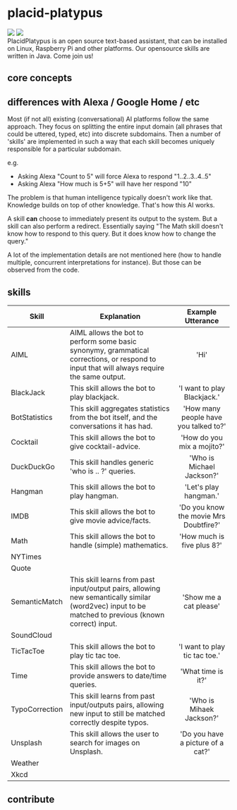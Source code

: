 # placid-platypus
![](https://img.shields.io/badge/build-passing-brightgreen.svg)  ![](https://img.shields.io/badge/deployed-true-brightgreen.svg)  
PlacidPlatypus is an open source text-based assistant, that can be installed on Linux, Raspberry Pi and other platforms. Our opensource skills are written in Java. Come join us!

## core concepts

## differences with Alexa / Google Home / etc

Most (if not all) existing (conversational) AI platforms follow the same approach.
They focus on splitting the entire input domain (all phrases that could be uttered, typed, etc) into discrete subdomains.
Then a number of 'skills' are implemented in such a way that each skill becomes uniquely responsible for a particular subdomain.

e.g. 
- Asking Alexa "Count to 5" will force Alexa to respond "1..2..3..4..5"
- Asking Alexa "How much is 5+5" will have her respond "10" 

The problem is that human intelligence typically doesn't work like that. Knowledge builds on top of other knowledge.
That's how this AI works.

A skill **can** choose to immediately present its output to the system. But a skill can also perform a redirect.
Essentially saying "The Math skill doesn't know how to respond to this query. But it does know how to change the query."

A lot of the implementation details are not mentioned here (how to handle multiple, concurrent interpretations for instance).
But those can be observed from the code.

## skills

| Skill         | Explanation   | Example Utterance  |
| ------------- | ------------- | :----------------: |
| AIML          | AIML allows the bot to perform some basic synonymy, grammatical corrections, or respond to input that will always require the same output. | 'Hi' |
| BlackJack      | This skill allows the bot to play blackjack.      |   'I want to play Blackjack.' |
| BotStatistics | This skill aggregates statistics from the bot itself, and the conversations it has had.      |    'How many people have you talked to?' |
| Cocktail | This skill allows the bot to give cocktail-advice. | 'How do you mix a mojito?' |
| DuckDuckGo | This skill handles generic 'who is .. ?' queries. | 'Who is Michael Jackson?' |
| Hangman | This skill allows the bot to play hangman. | 'Let's play hangman.' |
| IMDB | This skill allows the bot to give movie advice/facts. | 'Do you know the movie Mrs Doubtfire?' | 
| Math | This skill allows the bot to handle (simple) mathematics. | 'How much is five plus 8?' |
| NYTimes | | 
| Quote | |
| SemanticMatch | This skill learns from past input/output pairs, allowing new semantically similar (word2vec) input to be matched to previous (known correct) input. | 'Show me a cat please' |
| SoundCloud | |
| TicTacToe | This skill allows the bot to play tic tac toe.| 'I want to play tic tac toe.' |
| Time | This skill allows the bot to provide answers to date/time queries. | 'What time is it?' |
| TypoCorrection | This skill learns from past input/outputs pairs, allowing new input to still be matched correctly despite typos. | 'Who is Mihaek Jackson?' |
| Unsplash | This skill allows the user to search for images on Unsplash. | 'Do you have a picture of a cat?' |
| Weather | |
| Xkcd | |

## contribute

